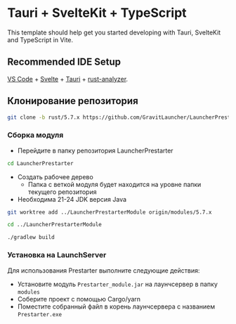 # Tauri + SvelteKit + TypeScript

This template should help get you started developing with Tauri, SvelteKit and TypeScript in Vite.

## Recommended IDE Setup

[VS Code](https://code.visualstudio.com/) + [Svelte](https://marketplace.visualstudio.com/items?itemName=svelte.svelte-vscode) + [Tauri](https://marketplace.visualstudio.com/items?itemName=tauri-apps.tauri-vscode) + [rust-analyzer](https://marketplace.visualstudio.com/items?itemName=rust-lang.rust-analyzer).

## Клонирование репозитория

```bash
git clone -b rust/5.7.x https://github.com/GravitLauncher/LauncherPrestarter.git
```
### Сборка модуля
- Перейдите в папку репозитория LauncherPrestarter
```bash
cd LauncherPrestarter
```
- Создать рабочее дерево
  - Папка с веткой модуля будет находится на уровне папки текущего репозитория
- Необходима 21-24 JDK версия Java
```bash
git worktree add ../LauncherPrestarterModule origin/modules/5.7.x
```
```bash
cd ../LauncherPrestarterModule
```
```
./gradlew build
```

### Установка на LaunchServer
Для использования Prestarter выполните следующие действия:
- Установите модуль `Prestarter_module.jar` на лаунчсервер в папку `modules`
- Соберите проект с помощью Cargo/yarn
- Поместите собранный файл в корень лаунчсервера с названием `Prestarter.exe`
